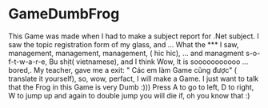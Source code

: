 # GameDumbFrog
This Game was made when I had to make a subject report for .Net subject. I saw the topic registration form of my glass, and ... What the *** I saw, management, management, management, ( hic hic), ... and managment s-o-f-t-w-a-r-e, Bu shịt( vietnamese), and I think Wow, It is sooooooooooo ... bored,. My teacher, gave me a exit: " Các em làm Game cũng được" ( translate it yourself), so, wow, perfact, I will make a Game. 
I just want to talk that the Frog in this Game is very Dumb :)))
Press A to go to left, D to right, W to jump up and again to double jump
you will die if, oh you know that :)
